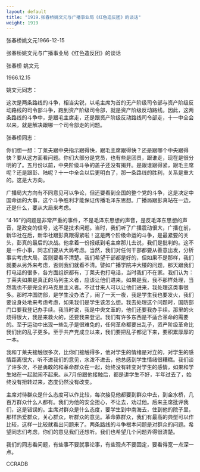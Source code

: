 ```yaml
---
layout: default
title: "1919.张春桥姚文元与广播事业局《红色造反团》的谈话"
weight: 1919
---
```


张春桥姚文元1966-12-15

张春桥姚文元与广播事业局《红色造反团》的谈话

张春桥 姚文元

1966.12.15

姚文元同志：

这次是两条路线的斗争，相当尖锐，以毛主席为首的无产阶级司令部与资产阶级反动路线的司令部斗争，跑到资产阶级司令部，就是资产阶级反动路线。因此，这两条路线的斗争中，是跟毛主席走，还是跟资产阶级反动路线司令部走，十一中全会以来，就是解决跟哪一个司令部走的问题。

张春桥同志：

你们想一想：丁莱夫跟中央指示跟得快，跟毛主席跟得快？还是跟哪个中央跟得快？要从这方面看问题。你们大部分是党员，也有些是团员，跟谁走，现在是很分明的了。五月份以前，中央阶级斗争的盖子还没有揭开。是跟谁跟得紧，跟毛主席呢？还是跟彭、陆呢？十一中全会以后更明白了，那一条路线的胜利，关系是重大的。这是大方向。

广播局大方向有不同意见可以争论，但还要看到全国的整个党的斗争，这是决定中国命运的大事，这个斗争胜利才能保证传播毛泽东思想。广播局跟彭真站在一边，还是什么，要从大局来考虑。

“4·16”的问题是非常严重的事件，不是毛泽东思想的声音，是反毛泽东思想的声音，是政变的信号，这不是技术问题。当时，我们听了广播震动很大，广播在前，新华社在后，新华社跟彭真跟得紧啦！这是两个阶级命运的斗争，是最紧要的关头，彭真的最后的决战。他拿着一份报纸到毛主席那儿去说，我们是批判的。这不是一件小事，同志们要从大局考虑。当然，我们对任何干部都要从善意出发，分析事实考虑大局，否则要看不清楚。我们希望干部都是好的，但如果不是那样，我们就要从另外来考虑，否则我们就看不清。譬如广播学院冲大楼的问题，那天跟我们打电话的很多，各方面组织都有，丁莱夫也打电话，当时我们不在家。我们认为：丁莱夫如果是真正的马列主义者，应该让他们进来。如果是我，我不那样处理，当然我也不是完全的马克思主义者。不过廿来人可以让他们进来，我处理这类事很多。那时冲国防部，是学生没办法了，闹了一天一夜，我是学生我也要发火，我们要设身处地来考虑考虑，如果我们是学生该怎么想。我去处理这个问题时，国防部门口要我登记办手续。我当时说，我是中央文革的，他们还要我办手续。那里的火烧得很大，我是来救火的，还要我来登记。我们有许多东西是不适合革命的需要的。至于运动中出现一些乱子是很难免的，任何革命都要出乱子，资产阶级革命比我们出的乱子更多。至于共产党成立以来，我们要把乱子都记下来，要积累厚厚的一本。

我和丁莱夫接触很多次，比你们接触得多，他对学生的情绪是对立的，对学生的感情距离很大，听不进我们的意见，水泼不进去，他总感到学生情绪很糟糕。我们谈了许多次，不是勇敢的和革命群众在一起，始终没有转变对学生的感情，如果和学生站在一起就闹不起来。从7月份跟他接触后，都是讲学生不好，半年过去了，始终没有扭转过来，态度仍然没有改变。

主席对待群众是什么态度可以作比较，每次接见他都要到群众中去，到金水桥，几百万群众什么人都有。我们为他的安全担心，不让去，劝过他。后来主席批评我们，这是错误的。主席对群众是什么态度，要学生到中南海去，住到他的院子里，那样热爱群众，关心群众，听群众的意见。革命靠群众，我们有最高的典型可以作比较，这样一比较就看出问题来了。两条路线的斗争根本问题是对群众的问题。希望同志们考虑，你们的意见我们还想听。我们也希望几个问题弄得很清楚。

我们的同志看问题，有些事不要就事论事，有些观点不要固定，要看得宽一点深一点。

CCRADB

